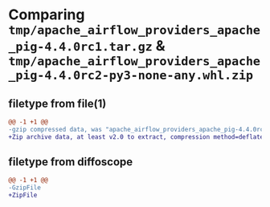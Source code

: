 # Comparing `tmp/apache_airflow_providers_apache_pig-4.4.0rc1.tar.gz` & `tmp/apache_airflow_providers_apache_pig-4.4.0rc2-py3-none-any.whl.zip`

## filetype from file(1)

```diff
@@ -1 +1 @@
-gzip compressed data, was "apache_airflow_providers_apache_pig-4.4.0rc1.tar", last modified: Mon Jan 22 08:25:34 2024, max compression
+Zip archive data, at least v2.0 to extract, compression method=deflate
```

## filetype from diffoscope

```diff
@@ -1 +1 @@
-GzipFile
+ZipFile
```

